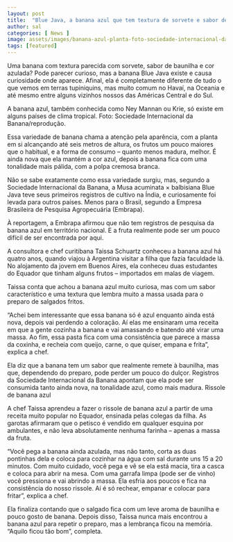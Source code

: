 ```yaml
---
layout: post
title:  "Blue Java, a banana azul que tem textura de sorvete e sabor de baunilha"
author: sal
categories: [ News ]
image: assets/images/banana-azul-planta-foto-sociedade-internacional-da-banana-reproducao.jpg
tags: [featured]
---
```

Uma banana com textura parecida com sorvete, sabor de baunilha e cor azulada? Pode parecer curioso, mas a banana Blue Java existe e causa curiosidade onde aparece. Afinal, ela é completamente diferente de tudo o que vemos em terras tupiniquins, mas muito comum no Havaí, na Oceania e até mesmo entre alguns vizinhos nossos das Américas Central e do Sul.

A banana azul, também conhecida como Ney Mannan ou Krie, só existe em alguns países de clima tropical. Foto: Sociedade Internacional da Banana/reprodução.

<script async src="https://pagead2.googlesyndication.com/pagead/js/adsbygoogle.js"></script>
<!-- Informat -->
<ins class="adsbygoogle"
     style="display:block"
     data-ad-client="ca-pub-2838251107855362"
     data-ad-slot="2327980059"
     data-ad-format="auto"
     data-full-width-responsive="true"></ins>
<script>
(adsbygoogle = window.adsbygoogle || []).push({});
</script>

Essa variedade de banana chama a atenção pela aparência, com a planta em si alcançando até seis metros de altura, os frutos um pouco maiores que o habitual, e a forma de consumo – quanto menos madura, melhor. É ainda nova que ela mantém a cor azul, depois a banana fica com uma tonalidade mais pálida, com a polpa cremosa branca.

Não se sabe exatamente como essa variedade surgiu, mas, segundo a Sociedade Internacional da Banana, a Musa acuminata × balbisiana Blue Java teve seus primeiros registros de cultivo na Índia, e curiosamente foi levada para outros países. Menos para o Brasil, segundo a Empresa Brasileira de Pesquisa Agropecuária (Embrapa).

À reportagem, a Embrapa afirmou que não tem registros de pesquisa da banana azul em território nacional. E a fruta realmente pode ser um pouco difícil de ser encontrada por aqui.

A consultora e chef curitibana Taissa Schuartz conheceu a banana azul há quatro anos, quando viajou à Argentina visitar a filha que fazia faculdade lá. No alojamento da jovem em Buenos Aires, ela conheceu duas estudantes do Equador que tinham alguns frutos – importados em malas de viagem.

Taissa conta que achou a banana azul muito curiosa, mas com um sabor característico e uma textura que lembra muito a massa usada para o preparo de salgados fritos.

“Achei bem interessante que essa banana só é azul enquanto ainda está nova, depois vai perdendo a coloração. Aí elas me ensinaram uma receita em que a gente cozinha a banana e vai amassando e batendo até virar uma massa. Ao fim, essa pasta fica com uma consistência que parece a massa da coxinha, e recheia com queijo, carne, o que quiser, empana e frita”, explica a chef.

<script async src="https://pagead2.googlesyndication.com/pagead/js/adsbygoogle.js"></script>
<!-- Informat -->
<ins class="adsbygoogle"
     style="display:block"
     data-ad-client="ca-pub-2838251107855362"
     data-ad-slot="2327980059"
     data-ad-format="auto"
     data-full-width-responsive="true"></ins>
<script>
(adsbygoogle = window.adsbygoogle || []).push({});
</script>

Ela diz que a banana tem um sabor que realmente remete à baunilha, mas que, dependendo do preparo, pode perder um pouco do dulçor. Registros da Sociedade Internacional da Banana apontam que ela pode ser consumida tanto ainda nova, na tonalidade azul, como mais madura.
Rissole de banana azul

A chef Taissa aprendeu a fazer o rissole de banana azul a partir de uma receita muito popular no Equador, ensinada pelas colegas da filha. As garotas afirmaram que o petisco é vendido em qualquer esquina por ambulantes, e não leva absolutamente nenhuma farinha – apenas a massa da fruta.

“Você pega a banana ainda azulada, mas não tanto, corta as duas pontinhas dela e coloca para cozinhar na água com sal durante uns 15 a 20 minutos. Com muito cuidado, você pega e vê se ela está macia, tira a casca e coloca para abrir na mesa. Com uma garrafa limpa (pode ser de vinho) você pressiona e vai abrindo a massa. Ela esfria aos poucos e fica na consistência do nosso rissole. Aí é só rechear, empanar e colocar para fritar”, explica a chef.

Ela finaliza contando que o salgado fica com um leve aroma de baunilha e pouco gosto de banana. Depois disso, Taissa nunca mais encontrou a banana azul para repetir o preparo, mas a lembrança ficou na memória. “Aquilo ficou tão bom”, completa.

<div id="46254-28"><script src="//ads.themoneytizer.com/s/gen.js?type=28"></script><script src="//ads.themoneytizer.com/s/requestform.js?siteId=46254&formatId=28"></script></div>
